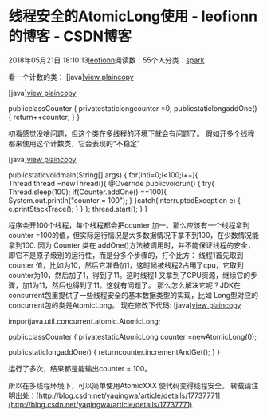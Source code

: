 
# 线程安全的AtomicLong使用 - leofionn的博客 - CSDN博客


2018年05月21日 18:10:13[leofionn](https://me.csdn.net/qq_36142114)阅读数：55个人分类：[spark																](https://blog.csdn.net/qq_36142114/article/category/7640197)


看一个计数的类：
[java][view plain](https://blog.csdn.net/yaqingwa/article/details/17737771#)[copy](https://blog.csdn.net/yaqingwa/article/details/17737771#)


[java][view plain](https://blog.csdn.net/yaqingwa/article/details/17737771#)[copy](https://blog.csdn.net/yaqingwa/article/details/17737771#)

publicclassCounter {
privatestaticlongcounter =0;
publicstaticlongaddOne(){
return++counter;
}
}

初看感觉没啥问题，但这个类在多线程的环境下就会有问题了。
假如开多个线程都来使用这个计数类，它会表现的“不稳定”

[java][view plain](https://blog.csdn.net/yaqingwa/article/details/17737771#)[copy](https://blog.csdn.net/yaqingwa/article/details/17737771#)

publicstaticvoidmain(String[] args) {
for(inti=0;i<100;i++){
Thread thread =newThread(){
@Override
publicvoidrun() {
try{
Thread.sleep(100);
if(Counter.addOne() ==100){
System.out.println("counter = 100");
}
}catch(InterruptedException e) {
e.printStackTrace();
}
}
};
thread.start();
}
}

程序会开100个线程，每个线程都会把counter 加一。那么应该有一个线程拿到counter =100的值，但实际运行情况是大多数据情况下拿不到100，在少数情况能拿到100.
因为 Counter 类在 addOne()方法被调用时，并不能保证线程的安全，即它不是原子级别的运行性，而是分多个步骤的，打个比方：
线程1首先取到counter 值，比如为10，然后它准备加1，这时候被线程2占用了cpu，它取到counter为10，然后加了1，得到了11。这时线程1 又拿到了CPU资源，继续它的步骤，加1为11，然后也得到了11。这就有问题了。
那么怎么解决它呢？JDK在concurrent包里提供了一些线程安全的基本数据类型的实现，比如 Long型对应的concurrent包的类是AtomicLong。
现在修改下代码:
[java][view plain](https://blog.csdn.net/yaqingwa/article/details/17737771#)[copy](https://blog.csdn.net/yaqingwa/article/details/17737771#)

importjava.util.concurrent.atomic.AtomicLong;

publicclassCounter {
privatestaticAtomicLong counter =newAtomicLong(0);

publicstaticlongaddOne() {
returncounter.incrementAndGet();
}
}


运行了多次，结果都是能输出counter = 100。

所以在多线程环境下，可以简单使用AtomicXXX 使代码变得线程安全。
转载请注明出处：[http://blog.csdn.net/yaqingwa/article/details/17737771](http://blog.csdn.net/yaqingwa/article/details/17737771)

